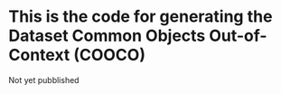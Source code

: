 # This is the code for generating the Dataset Common Objects Out-of-Context (COOCO)

Not yet pubblished
